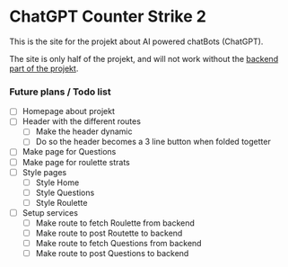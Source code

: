# ChatGPT Counter Strike 2

This is the site for the projekt about AI powered chatBots (ChatGPT).

The site is only half of the projekt, and will not work without the [backend part of the projekt](https://github.com/MarkusIngerslev/ChatGPTCounterStrikeBackend.git).

### Future plans / Todo list

-   [ ] Homepage about projekt
-   [ ] Header with the different routes
    -   [ ] Make the header dynamic
    -   [ ] Do so the header becomes a 3 line button when folded togetter
-   [ ] Make page for Questions
-   [ ] Make page for roulette strats
-   [ ] Style pages
    -   [ ] Style Home
    -   [ ] Style Questions
    -   [ ] Style Roulette
-   [ ] Setup services
    -   [ ] Make route to fetch Roulette from backend
    -   [ ] Make route to post Routette to backend
    -   [ ] Make route to fetch Questions from backend
    -   [ ] Make route to post Questions to backend
